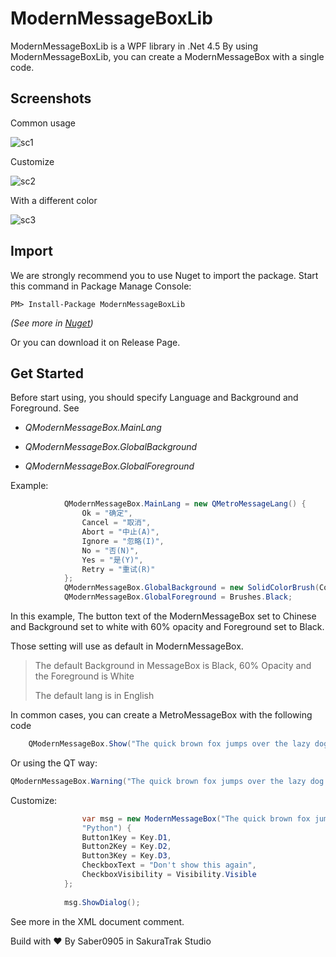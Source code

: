 # ModernMessageBoxLib
ModernMessageBoxLib is a WPF library in .Net 4.5
By using ModernMessageBoxLib, you can create a ModernMessageBox with a single code.
## Screenshots
Common usage

![sc1](https://github.com/hv0905/ModernMessageBoxLibForWPF/raw/master/web/sc1.png)

Customize

![sc2](https://github.com/hv0905/ModernMessageBoxLibForWPF/raw/master/web/sc2.png)

With a different color

![sc3](https://github.com/hv0905/ModernMessageBoxLibForWPF/raw/master/web/sc3.png)

## Import

We are strongly recommend you to use Nuget to import the package.
Start this command in Package Manage Console:
```
PM> Install-Package ModernMessageBoxLib
```
_(See more in [Nuget](https://www.nuget.org/packages/ModernMessageBoxLib/))_

Or you can download it on Release Page.

## Get Started

Before start using, you should specify Language and Background and Foreground.
See
* _QModernMessageBox.MainLang_

* _QModernMessageBox.GlobalBackground_

* _QModernMessageBox.GlobalForeground_

Example:
```C#
            QModernMessageBox.MainLang = new QMetroMessageLang() {
                Ok = "确定",
                Cancel = "取消",
                Abort = "中止(A)",
                Ignore = "忽略(I)",
                No = "否(N)",
                Yes = "是(Y)",
                Retry = "重试(R)"
            };
            QModernMessageBox.GlobalBackground = new SolidColorBrush(Colors.White){Opacity = 0.6};
            QModernMessageBox.GlobalForeground = Brushes.Black;
```
In this example, The button text of the ModernMessageBox set to Chinese and Background set to white with 60% opacity and Foreground set to Black.

Those setting will use as default in ModernMessageBox.

> The default Background in MessageBox is Black, 60% Opacity and the Foreground is White
> 
> The default lang is in English

In common cases, you can create a MetroMessageBox with the following code
```C#
    QModernMessageBox.Show("The quick brown fox jumps over the lazy dog.", "hello world",QModernMessageBox.QModernMessageBoxButtons.YesNoCancel,ModernMessageboxIcons.Warning);
```

Or using the QT way:
```C#
QModernMessageBox.Warning("The quick brown fox jumps over the lazy dog.", "hello world");
```

Customize:
```C#
                var msg = new ModernMessageBox("The quick brown fox jumps over the lazy dog.\n", "hello world", ModernMessageboxIcons.Info, "CSharp", "Java",
                "Python") {
                Button1Key = Key.D1,
                Button2Key = Key.D2,
                Button3Key = Key.D3,
                CheckboxText = "Don't show this again",
                CheckboxVisibility = Visibility.Visible
            };
            
            msg.ShowDialog();
```

See more in the XML document comment.


Build with ❤ By Saber0905 in SakuraTrak Studio
